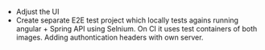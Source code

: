 - Adjust the UI
- Create separate E2E test project which locally tests agains running angular + Spring API using Selnium. On CI it uses test containers of both images. Adding authontication headers with own server.
